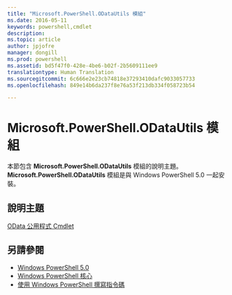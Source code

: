 ```yaml
---
title: "Microsoft.PowerShell.ODataUtils 模組"
ms.date: 2016-05-11
keywords: powershell,cmdlet
description: 
ms.topic: article
author: jpjofre
manager: dongill
ms.prod: powershell
ms.assetid: bd5f47f0-428e-4be6-b02f-2b5609111ee9
translationtype: Human Translation
ms.sourcegitcommit: 6c666e2e23cb74818e37293410dafc9033057733
ms.openlocfilehash: 849e14b6da237f8e76a53f213db334f058723b54

---
```


# Microsoft.PowerShell.ODataUtils 模組
本節包含 **Microsoft.PowerShell.ODataUtils** 模組的說明主題。 **Microsoft.PowerShell.ODataUtils** 模組是與 Windows PowerShell 5.0 一起安裝。

## 說明主題
[OData 公用程式 Cmdlet](http://technet.microsoft.com/library/dn818506(v=wps.640).aspx)

## 另請參閱
- [Windows PowerShell 5.0](Windows-PowerShell-5.0.md)
- [Windows PowerShell 核心](https://technet.microsoft.com/en-us/library/4b75f1e4-f327-48f3-92ab-bf5435094d41)
- [使用 Windows PowerShell 撰寫指令碼](../../getting-started/fundamental/Scripting-with-Windows-PowerShell.md)




<!--HONumber=Oct16_HO3-->


